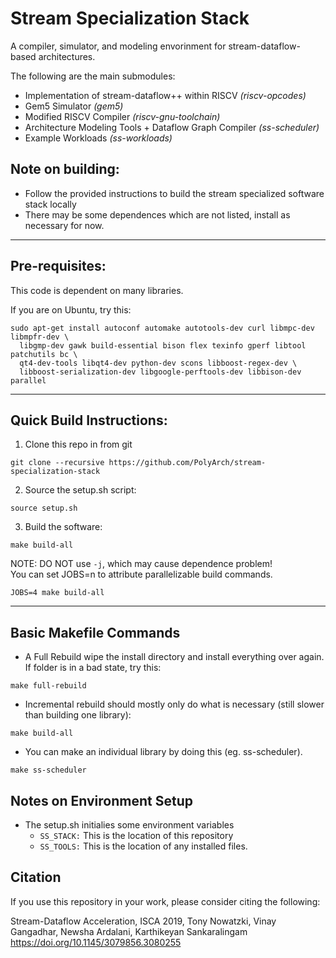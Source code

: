 Stream Specialization Stack
===========================

A compiler, simulator, and modeling envorinment for stream-dataflow-based architectures.

The following are the main submodules:
* Implementation of stream-dataflow++ within RISCV *(riscv-opcodes)*
* Gem5 Simulator *(gem5)*
* Modified RISCV Compiler *(riscv-gnu-toolchain)*
* Architecture Modeling Tools + Dataflow Graph Compiler *(ss-scheduler)*
* Example Workloads *(ss-workloads)*

Note on building:
------
 - Follow the provided instructions to build the stream specialized software stack locally
 - There may be some dependences which are not listed, install as necessary for now.

___

Pre-requisites:
---------------

This code is dependent on many libraries.

If you are on Ubuntu, try this:
````
sudo apt-get install autoconf automake autotools-dev curl libmpc-dev libmpfr-dev \
  libgmp-dev gawk build-essential bison flex texinfo gperf libtool patchutils bc \
  qt4-dev-tools libqt4-dev python-dev scons libboost-regex-dev \
  libboost-serialization-dev libgoogle-perftools-dev libbison-dev parallel
````

___

Quick Build Instructions:
------------------------
1. Clone this repo in from git
````
git clone --recursive https://github.com/PolyArch/stream-specialization-stack
````

2. Source the setup.sh script:
````
source setup.sh
````

3. Build the software:
````
make build-all
````
NOTE: DO NOT use `-j`, which may cause dependence problem!  
You can set JOBS=n to attribute parallelizable build commands.
````
JOBS=4 make build-all
````

___

Basic Makefile Commands
-----------------------

* A Full Rebuild wipe the install directory and install everything over again.  If folder is in a bad state, try this:
````
make full-rebuild
````

* Incremental rebuild should mostly only do what is necessary (still slower than building one library):
````
make build-all
````

* You can make an individual library by doing this (eg. ss-scheduler).
````
make ss-scheduler
````


Notes on Environment Setup
----------------------

* The setup.sh initialies some environment variables
  * `SS_STACK:` This is the location of this repository
  * `SS_TOOLS:` This is the location of any installed files.

Citation
----------------------

If you use this repository in your work, please consider citing the following:

Stream-Dataflow Acceleration, ISCA 2019, Tony Nowatzki, Vinay Gangadhar, Newsha Ardalani, Karthikeyan Sankaralingam	
https://doi.org/10.1145/3079856.3080255

